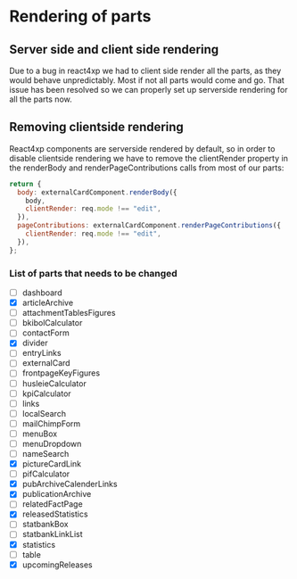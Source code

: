 # Rendering of parts

## Server side and client side rendering

Due to a bug in react4xp we had to client side render all the parts, as they would behave unpredictably. Most if not all parts would come and go. That issue has been resolved so we can properly set up serverside rendering for all the parts now.

## Removing clientside rendering

React4xp components are serverside rendered by default, so in order to disable clientside rendering we have to remove the clientRender property in the renderBody and renderPageContributions calls from most of our parts:

```javascript
return {
  body: externalCardComponent.renderBody({
    body,
    clientRender: req.mode !== "edit",
  }),
  pageContributions: externalCardComponent.renderPageContributions({
    clientRender: req.mode !== "edit",
  }),
};
```

### List of parts that needs to be changed

- [ ] dashboard
- [x] articleArchive
- [ ] attachmentTablesFigures
- [ ] bkibolCalculator
- [ ] contactForm
- [x] divider
- [ ] entryLinks
- [ ] externalCard
- [ ] frontpageKeyFigures
- [ ] husleieCalculator
- [ ] kpiCalculator
- [ ] links
- [ ] localSearch
- [ ] mailChimpForm
- [ ] menuBox
- [ ] menuDropdown
- [ ] nameSearch
- [x] pictureCardLink
- [ ] pifCalculator
- [x] pubArchiveCalenderLinks
- [x] publicationArchive
- [ ] relatedFactPage
- [x] releasedStatistics
- [ ] statbankBox
- [ ] statbankLinkList
- [x] statistics
- [ ] table
- [x] upcomingReleases
